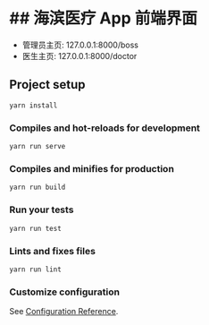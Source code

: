 # ## 海滨医疗 App 前端界面

- 管理员主页: 127.0.0.1:8000/boss
- 医生主页: 127.0.0.1:8000/doctor

## Project setup
```
yarn install
```

### Compiles and hot-reloads for development
```
yarn run serve
```

### Compiles and minifies for production
```
yarn run build
```

### Run your tests
```
yarn run test
```

### Lints and fixes files
```
yarn run lint
```

### Customize configuration
See [Configuration Reference](https://cli.vuejs.org/config/).
